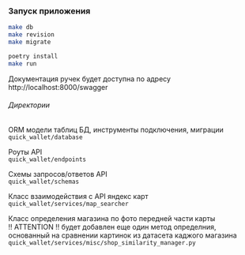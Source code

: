 ### Запуск приложения

```bash
make db
make revision
make migrate

poetry install
make run
```

Документация ручек будет доступна по адресу http://localhost:8000/swagger

###### Директории

ORM модели таблиц БД, инструменты подключения, миграции</br>
```quick_wallet/database```

Роуты API</br>
```quick_wallet/endpoints```

Схемы запросов/ответов API</br>
```quick_wallet/schemas```

Класс взаимодействия с API яндекс карт</br>
```quick_wallet/services/map_searcher```

Класс определения магазина по фото передней части карты</br>
!! ATTENTION !! будет добавлен еще один метод определния, основанный на сравнении картинок из датасета каджого магазина </br>
```quick_wallet/services/misc/shop_similarity_manager.py```